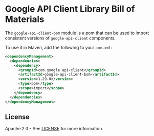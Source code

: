 # Google API Client Library Bill of Materials

The `google-api-client-bom` module is a pom that can be used to import consistent 
versions of `google-api-client` components.

To use it in Maven, add the following to your `pom.xml`:

[//]: # ({x-version-update-start:google-api-client:released})
```xml
<dependencyManagement>
  <dependencies>
    <dependency>
      <groupId>com.google.api-client</groupId>
      <artifactId>google-api-client-bom</artifactId>
      <version>1.29.0</version>
      <type>pom</type>
      <scope>import</scope>
    </dependency>
  </dependencies>
</dependencyManagement>
```
[//]: # ({x-version-update-end})

## License

Apache 2.0 - See [LICENSE] for more information.

[LICENSE]: https://github.com/googleapis/google-api-java-client/blob/master/LICENSE

